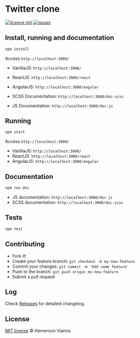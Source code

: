 # Twitter clone

[![licence mit](https://img.shields.io/badge/license-MIT-blue.svg?style=flat-square)](http://hemersonvianna.mit-license.org/)
[![issues](https://img.shields.io/github/issues/descco-arena/twitter-clone-vanilla-angular-react.svg?style=flat-square)](https://github.com/descco-arena/twitter-clone-vanilla-angular-react/issues)

## Install, running and documentation

```bash
npm install
```
Access `http://localhost:3000/`

- VanillaJS: `http://localhost:3000/`
- ReactJS: `http://localhost:3000/react`
- AngularJS: `http://localhost:3000/angular`

- SCSS Documentation: `http://localhost:3000/doc-scss` 
- JS Documentation: `http://localhost:3000/doc-js`

## Running

```bash
npm start
```
Access `http://localhost:3000/`

- VanillaJS: `http://localhost:3000/`
- ReactJS: `http://localhost:3000/react`
- AngularJS: `http://localhost:3000/angular`

## Documentation

```bash
npm run doc
```
- JS documentation: `http://localhost:3000/doc-js`
- SCSS documentation: `http://localhost:3000/doc-scss`

## Tests

```bash
npm test
```

## Contributing

- Fork it!
- Create your feature branch: `git checkout -b my-new-feature`
- Commit your changes: `git commit -m 'Add some feature'`
- Push to the branch: `git push origin my-new-feature`
- Submit a pull request

## Log

Check [Releases](https://github.com/descco-arena/twitter-clone-vanilla-angular-react/releases) for detailed changelog.

## License

[MIT license](http://hemersonvianna.mit-license.org/) © Hemerson Vianna
